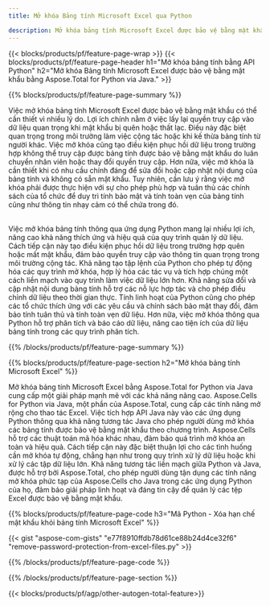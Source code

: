 ```yaml
---
title: Mở khóa Bảng tính Microsoft Excel qua Python 

description: Mở khóa bảng tính Microsoft Excel được bảo vệ bằng mật khẩu thông qua ứng dụng Python của bạn.
---
```


{{< blocks/products/pf/feature-page-wrap >}}
{{< blocks/products/pf/feature-page-header h1="Mở khóa bảng tính bằng API Python" h2="Mở khóa Bảng tính Microsoft Excel được bảo vệ bằng mật khẩu bằng Aspose.Total for Python via Java." >}}

{{% blocks/products/pf/feature-page-summary %}}

Việc mở khóa bảng tính Microsoft Excel được bảo vệ bằng mật khẩu có thể cần thiết vì nhiều lý do. Lợi ích chính nằm ở việc lấy lại quyền truy cập vào dữ liệu quan trọng khi mật khẩu bị quên hoặc thất lạc. Điều này đặc biệt quan trọng trong môi trường làm việc cộng tác hoặc khi kế thừa bảng tính từ người khác. Việc mở khóa cũng tạo điều kiện phục hồi dữ liệu trong trường hợp không thể truy cập được bảng tính được bảo vệ bằng mật khẩu do luân chuyển nhân viên hoặc thay đổi quyền truy cập. Hơn nữa, việc mở khóa là cần thiết khi có nhu cầu chính đáng để sửa đổi hoặc cập nhật nội dung của bảng tính và không có sẵn mật khẩu. Tuy nhiên, cần lưu ý rằng việc mở khóa phải được thực hiện với sự cho phép phù hợp và tuân thủ các chính sách của tổ chức để duy trì tính bảo mật và tính toàn vẹn của bảng tính cũng như thông tin nhạy cảm có thể chứa trong đó.<br /><br />


Việc mở khóa bảng tính thông qua ứng dụng Python mang lại nhiều lợi ích, nâng cao khả năng thích ứng và hiệu quả của quy trình quản lý dữ liệu. Cách tiếp cận này tạo điều kiện phục hồi dữ liệu trong trường hợp quên hoặc mất mật khẩu, đảm bảo quyền truy cập vào thông tin quan trọng trong môi trường cộng tác. Khả năng tạo tập lệnh của Python cho phép tự động hóa các quy trình mở khóa, hợp lý hóa các tác vụ và tích hợp chúng một cách liền mạch vào quy trình làm việc dữ liệu lớn hơn. Khả năng sửa đổi và cập nhật nội dung bảng tính hỗ trợ các nỗ lực hợp tác và cho phép điều chỉnh dữ liệu theo thời gian thực. Tính linh hoạt của Python cũng cho phép các tổ chức thích ứng với các yêu cầu và chính sách bảo mật thay đổi, đảm bảo tính tuân thủ và tính toàn vẹn dữ liệu. Hơn nữa, việc mở khóa thông qua Python hỗ trợ phân tích và báo cáo dữ liệu, nâng cao tiện ích của dữ liệu bảng tính trong các quy trình phân tích.

{{% /blocks/products/pf/feature-page-summary  %}}


{{% blocks/products/pf/feature-page-section  h2="Mở khóa bảng tính Microsoft Excel" %}}

Mở khóa bảng tính Microsoft Excel bằng Aspose.Total for Python via Java cung cấp một giải pháp mạnh mẽ với các khả năng nâng cao. Aspose.Cells for Python via Java, một phần của Aspose.Total, cung cấp các tính năng mở rộng cho thao tác Excel. Việc tích hợp API Java này vào các ứng dụng Python thông qua khả năng tương tác Java cho phép người dùng mở khóa các bảng tính được bảo vệ bằng mật khẩu theo chương trình. Aspose.Cells hỗ trợ các thuật toán mã hóa khác nhau, đảm bảo quá trình mở khóa an toàn và hiệu quả. Cách tiếp cận này đặc biệt thuận lợi cho các tình huống cần mở khóa tự động, chẳng hạn như trong quy trình xử lý dữ liệu hoặc khi xử lý các tập dữ liệu lớn. Khả năng tương tác liền mạch giữa Python và Java, được hỗ trợ bởi Aspose.Total, cho phép người dùng tận dụng các tính năng mở khóa phức tạp của Aspose.Cells cho Java trong các ứng dụng Python của họ, đảm bảo giải pháp linh hoạt và đáng tin cậy để quản lý các tệp Excel được bảo vệ bằng mật khẩu.

{{% blocks/products/pf/feature-page-code h3="Mã Python - Xóa hạn chế mật khẩu khỏi bảng tính Microsoft Excel" %}}

{{< gist "aspose-com-gists" "e77f8910ffdb78d61ce88b24d4ce32f6" "remove-password-protection-from-excel-files.py" >}}

{{% /blocks/products/pf/feature-page-code  %}}

{{% /blocks/products/pf/feature-page-section %}}

{{< blocks/products/pf/agp/other-autogen-total-feature>}}